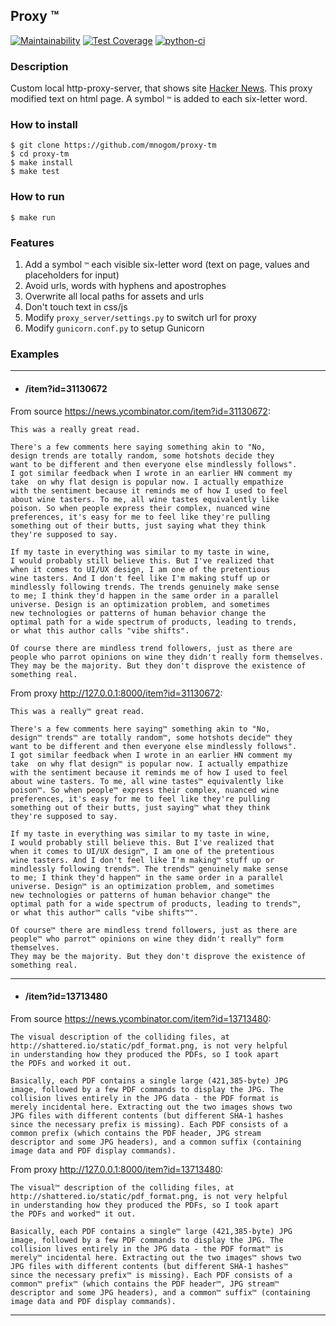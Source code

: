 ## Proxy ™

[![Maintainability](https://api.codeclimate.com/v1/badges/8d9db50cbbd5d9d039df/maintainability)](https://codeclimate.com/github/mnogom/proxy-tm/maintainability)
[![Test Coverage](https://api.codeclimate.com/v1/badges/8d9db50cbbd5d9d039df/test_coverage)](https://codeclimate.com/github/mnogom/proxy-tm/test_coverage)
[![python-ci](https://github.com/mnogom/proxy-tm/actions/workflows/python-ci.yaml/badge.svg)](https://github.com/mnogom/proxy-tm/actions/workflows/python-ci.yaml)

### Description
Custom local http-proxy-server, that shows site [Hacker News](https://news.ycombinator.com/). This proxy modified text 
on html page. A symbol `™` is added to each six-letter word.

### How to install
```shell
$ git clone https://github.com/mnogom/proxy-tm
$ cd proxy-tm
$ make install
$ make test
```

### How to run
```console
$ make run
```

### Features
1. Add a symbol `™` each visible six-letter word (text on page, values and placeholders for input)
2. Avoid urls, words with hyphens and apostrophes
3. Overwrite all local paths for assets and urls
4. Don't touch text in css/js
5. Modify `proxy_server/settings.py` to switch url for proxy
6. Modify `gunicorn.conf.py` to setup Gunicorn

### Examples

---
* #### /item?id=31130672

From source https://news.ycombinator.com/item?id=31130672:
```text
This was a really great read.

There's a few comments here saying something akin to "No, 
design trends are totally random, some hotshots decide they 
want to be different and then everyone else mindlessly follows". 
I got similar feedback when I wrote in an earlier HN comment my 
take  on why flat design is popular now. I actually empathize 
with the sentiment because it reminds me of how I used to feel 
about wine tasters. To me, all wine tastes equivalently like 
poison. So when people express their complex, nuanced wine 
preferences, it's easy for me to feel like they're pulling 
something out of their butts, just saying what they think 
they're supposed to say.

If my taste in everything was similar to my taste in wine, 
I would probably still believe this. But I've realized that 
when it comes to UI/UX design, I am one of the pretentious 
wine tasters. And I don't feel like I'm making stuff up or 
mindlessly following trends. The trends genuinely make sense 
to me; I think they'd happen in the same order in a parallel 
universe. Design is an optimization problem, and sometimes 
new technologies or patterns of human behavior change the 
optimal path for a wide spectrum of products, leading to trends, 
or what this author calls "vibe shifts".

Of course there are mindless trend followers, just as there are 
people who parrot opinions on wine they didn't really form themselves. 
They may be the majority. But they don't disprove the existence of 
something real.
```

From proxy http://127.0.0.1:8000/item?id=31130672:
```text
This was a really™ great read.

There's a few comments here saying™ something akin to "No, 
design™ trends™ are totally random™, some hotshots decide™ they 
want to be different and then everyone else mindlessly follows". 
I got similar feedback when I wrote in an earlier HN comment my 
take  on why flat design™ is popular now. I actually empathize 
with the sentiment because it reminds me of how I used to feel 
about wine tasters. To me, all wine tastes™ equivalently like 
poison™. So when people™ express their complex, nuanced wine 
preferences, it's easy for me to feel like they're pulling 
something out of their butts, just saying™ what they think 
they're supposed to say.

If my taste in everything was similar to my taste in wine, 
I would probably still believe this. But I've realized that 
when it comes to UI/UX design™, I am one of the pretentious 
wine tasters. And I don't feel like I'm making™ stuff up or 
mindlessly following trends™. The trends™ genuinely make sense 
to me; I think they'd happen™ in the same order in a parallel 
universe. Design™ is an optimization problem, and sometimes 
new technologies or patterns of human behavior change™ the 
optimal path for a wide spectrum of products, leading to trends™, 
or what this author™ calls "vibe shifts™".

Of course™ there are mindless trend followers, just as there are 
people™ who parrot™ opinions on wine they didn't really™ form themselves. 
They may be the majority. But they don't disprove the existence of 
something real.
```
---
* #### /item?id=13713480

From source https://news.ycombinator.com/item?id=13713480:
```text
The visual description of the colliding files, at 
http://shattered.io/static/pdf_format.png, is not very helpful 
in understanding how they produced the PDFs, so I took apart 
the PDFs and worked it out.

Basically, each PDF contains a single large (421,385-byte) JPG 
image, followed by a few PDF commands to display the JPG. The 
collision lives entirely in the JPG data - the PDF format is 
merely incidental here. Extracting out the two images shows two 
JPG files with different contents (but different SHA-1 hashes 
since the necessary prefix is missing). Each PDF consists of a 
common prefix (which contains the PDF header, JPG stream 
descriptor and some JPG headers), and a common suffix (containing 
image data and PDF display commands).
```

From proxy http://127.0.0.1:8000/item?id=13713480:
```text
The visual™ description of the colliding files, at 
http://shattered.io/static/pdf_format.png, is not very helpful 
in understanding how they produced the PDFs, so I took apart 
the PDFs and worked™ it out.

Basically, each PDF contains a single™ large (421,385-byte) JPG 
image, followed by a few PDF commands to display the JPG. The 
collision lives entirely in the JPG data - the PDF format™ is 
merely™ incidental here. Extracting out the two images™ shows two 
JPG files with different contents (but different SHA-1 hashes™ 
since the necessary prefix™ is missing). Each PDF consists of a 
common™ prefix™ (which contains the PDF header™, JPG stream™ 
descriptor and some JPG headers), and a common™ suffix™ (containing 
image data and PDF display commands).
```
---

